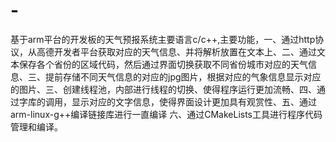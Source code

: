 # -
基于arm平台的开发板的天气预报系统主要语言c/c++,主要功能，一、通过http协议，从高德开发者平台获取对应的天气信息、并将解析放置在文本上、二、通过文本保存各个省份的区域代码，然后通过界面切换获取不同省份城市对应的天气信息、三、提前存储不同天气信息的对应的jpg图片，根据对应的气象信息显示对应的图片、三、创建线程池，内部进行线程的切换、使得程序运行更加流畅、四、通过字库的调用，显示对应的文字信息，使得界面设计更加具有观赏性、五、通过arm-linux-g++编译链接库进行一直编译 六、通过CMakeLists工具进行程序代码管理和编译。
